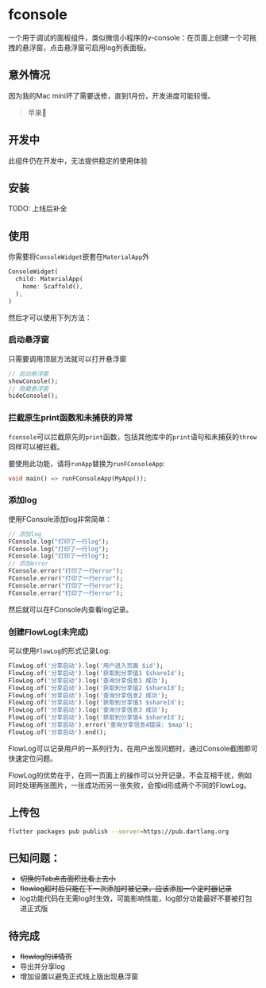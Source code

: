 # fconsole

一个用于调试的面板组件，类似微信小程序的v-console：在页面上创建一个可拖拽的悬浮窗，点击悬浮窗可启用log列表面板。

## 意外情况

因为我的Mac mini坏了需要送修，直到1月份，开发进度可能较慢。

> 苹果💊

## 开发中

此组件仍在开发中，无法提供稳定的使用体验

## 安装

TODO: 上线后补全

## 使用

你需要将`ConsoleWidget`嵌套在`MaterialApp`外

```dart
ConsoleWidget(
  child: MaterialApp(
    home: Scaffold(),
  ),
)
```
然后才可以使用下列方法：

### 启动悬浮窗

只需要调用顶层方法就可以打开悬浮窗

```dart
// 启动悬浮窗
showConsole();
// 隐藏悬浮窗
hideConsole();
```

### 拦截原生print函数和未捕获的异常

`fconsole`可以拦截原先的`print`函数，包括其他库中的`print`语句和未捕获的`throw`同样可以被拦截。

要使用此功能，请将`runApp`替换为`runFConsoleApp`:

```dart
void main() => runFConsoleApp(MyApp());
```

### 添加log
使用FConsole添加log非常简单：

```dart
// 添加log
FConsole.log("打印了一行log");
FConsole.log("打印了一行log");
FConsole.log("打印了一行log");
// 添加error
FConsole.error("打印了一行error");
FConsole.error("打印了一行error");
FConsole.error("打印了一行error");
FConsole.error("打印了一行error");
```

然后就可以在FConsole内查看log记录。

### 创建FlowLog(未完成)

可以使用`FlowLog`的形式记录Log:

```dart
FlowLog.of('分享启动').log('用户进入页面 $id');
FlowLog.of('分享启动').log('获取到分享值1 $shareId');
FlowLog.of('分享启动').log('查询分享信息1 成功');
FlowLog.of('分享启动').log('获取到分享值2 $shareId');
FlowLog.of('分享启动').log('查询分享信息2 成功');
FlowLog.of('分享启动').log('获取到分享值3 $shareId');
FlowLog.of('分享启动').log('查询分享信息3 成功');
FlowLog.of('分享启动').log('获取到分享值4 $shareId');
FlowLog.of('分享启动').error('查询分享信息4错误: $map');
FlowLog.of('分享启动').end();
```
FlowLog可以记录用户的一系列行为，在用户出现问题时，通过Console截图即可快速定位问题。

FlowLog的优势在于，在同一页面上的操作可以分开记录，不会互相干扰，例如同时处理两张图片，一张成功而另一张失败，会按id形成两个不同的FlowLog。

## 上传包

```bash
flutter packages pub publish --server=https://pub.dartlang.org
```

## 已知问题：

- ~~切换的Tab点击面积比看上去小~~
- ~~flowlog超时后只能在下一次添加时被记录，应该添加一个定时器记录~~
- log功能代码在无需log时生效，可能影响性能，log部分功能最好不要被打包进正式版

## 待完成
- ~~flowlog的详情页~~
- 导出并分享log
- 增加设置以避免正式线上版出现悬浮窗

